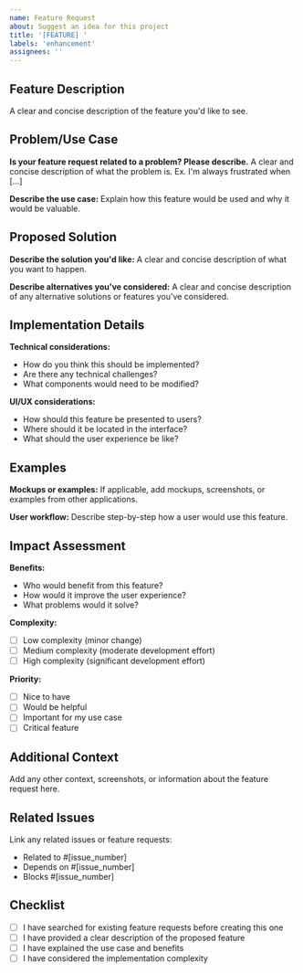 ```yaml
---
name: Feature Request
about: Suggest an idea for this project
title: '[FEATURE] '
labels: 'enhancement'
assignees: ''
---
```


## Feature Description
A clear and concise description of the feature you'd like to see.

## Problem/Use Case
**Is your feature request related to a problem? Please describe.**
A clear and concise description of what the problem is. Ex. I'm always frustrated when [...]

**Describe the use case:**
Explain how this feature would be used and why it would be valuable.

## Proposed Solution
**Describe the solution you'd like:**
A clear and concise description of what you want to happen.

**Describe alternatives you've considered:**
A clear and concise description of any alternative solutions or features you've considered.

## Implementation Details
**Technical considerations:**
- How do you think this should be implemented?
- Are there any technical challenges?
- What components would need to be modified?

**UI/UX considerations:**
- How should this feature be presented to users?
- Where should it be located in the interface?
- What should the user experience be like?

## Examples
**Mockups or examples:**
If applicable, add mockups, screenshots, or examples from other applications.

**User workflow:**
Describe step-by-step how a user would use this feature.

## Impact Assessment
**Benefits:**
- Who would benefit from this feature?
- How would it improve the user experience?
- What problems would it solve?

**Complexity:**
- [ ] Low complexity (minor change)
- [ ] Medium complexity (moderate development effort)
- [ ] High complexity (significant development effort)

**Priority:**
- [ ] Nice to have
- [ ] Would be helpful
- [ ] Important for my use case
- [ ] Critical feature

## Additional Context
Add any other context, screenshots, or information about the feature request here.

## Related Issues
Link any related issues or feature requests:
- Related to #[issue_number]
- Depends on #[issue_number]
- Blocks #[issue_number]

## Checklist
- [ ] I have searched for existing feature requests before creating this one
- [ ] I have provided a clear description of the proposed feature
- [ ] I have explained the use case and benefits
- [ ] I have considered the implementation complexity